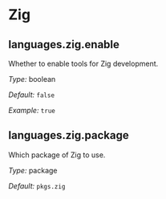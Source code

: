  # Zig
  


## languages\.zig\.enable

Whether to enable tools for Zig development\.



*Type:*
boolean



*Default:*
` false `



*Example:*
` true `



## languages\.zig\.package



Which package of Zig to use\.



*Type:*
package



*Default:*
` pkgs.zig `
